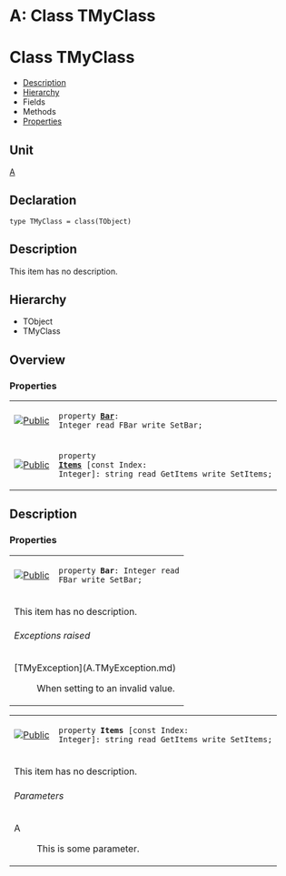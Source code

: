 # A: Class TMyClass


# Class TMyClass
<span id="TMyClass"/>

- [Description](#PasDoc-Description)
- [Hierarchy](#PasDoc-Hierarchy)
- Fields
- Methods
- [Properties](#PasDoc-Properties)

<span id="PasDoc-Description"/>

## Unit


[A](A.md)


## Declaration


```type TMyClass = class(TObject)```


## Description
This item has no description.



## Hierarchy


<span id="PasDoc-Hierarchy"/>

- TObject
- TMyClass



## Overview

### Properties
<span id="PasDoc-Properties"/>


<table>
<tr>

<td>

<a href="legend.md"><img src="public.gif" alt="Public" title="Public"></img></a>
</td>

<td>

<code>property <strong><a href="A.TMyClass.md#Bar">Bar</a></strong>: Integer read FBar write SetBar;</code>
</td>
</tr>
<tr>

<td>

<a href="legend.md"><img src="public.gif" alt="Public" title="Public"></img></a>
</td>

<td>

<code>property <strong><a href="A.TMyClass.md#Items">Items</a></strong> \[const Index: Integer\]: string read GetItems write SetItems;</code>
</td>
</tr>
</table>


## Description

### Properties

<table>
<tr>

<td>

<a href="legend.md"><img src="public.gif" alt="Public" title="Public"></img></a>
</td>

<td>

<span id="Bar"/><code>property <strong>Bar</strong>: Integer read FBar write SetBar;</code>
</td>
</tr>
<tr><td colspan="2">

This item has no description.


###### Exceptions raised
<dl>
<dt>[TMyException](A.TMyException.md)</dt>
<dd>

When setting to an invalid value.</dd>
</dl>


</td></tr>
</table>

<table>
<tr>

<td>

<a href="legend.md"><img src="public.gif" alt="Public" title="Public"></img></a>
</td>

<td>

<span id="Items"/><code>property <strong>Items</strong> \[const Index: Integer\]: string read GetItems write SetItems;</code>
</td>
</tr>
<tr><td colspan="2">

This item has no description.


###### Parameters
<dl>
<dt>A</dt>
<dd>

This is some parameter.</dd>
</dl>


</td></tr>
</table>

